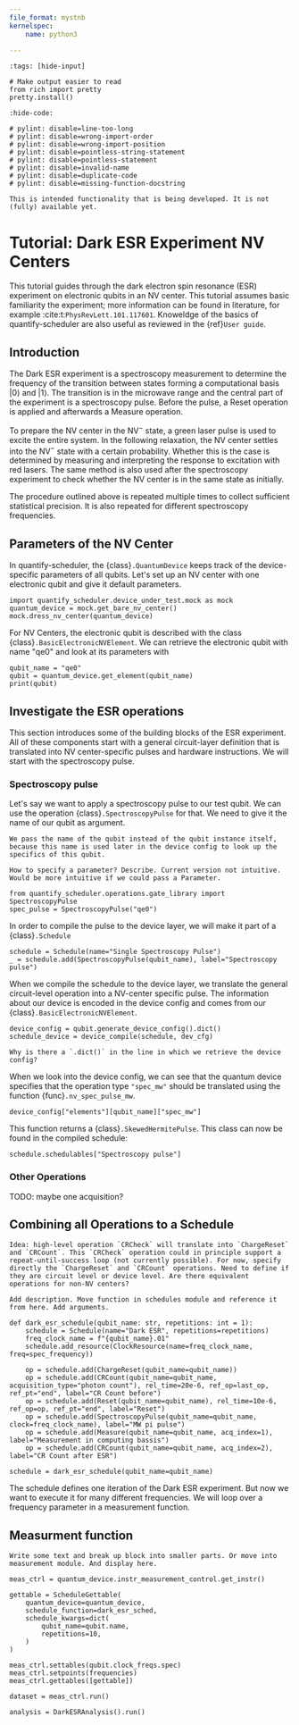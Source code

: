 ```yaml
---
file_format: mystnb
kernelspec:
    name: python3

---
```


```{code-cell}
:tags: [hide-input]

# Make output easier to read
from rich import pretty
pretty.install()

```

```{jupyter-execute}
:hide-code:

# pylint: disable=line-too-long
# pylint: disable=wrong-import-order
# pylint: disable=wrong-import-position
# pylint: disable=pointless-string-statement
# pylint: disable=pointless-statement
# pylint: disable=invalid-name
# pylint: disable=duplicate-code
# pylint: disable=missing-function-docstring
```

```{caution}
This is intended functionality that is being developed. It is not (fully) available yet.
```

# Tutorial: Dark ESR Experiment NV Centers

This tutorial guides through the dark electron spin resonance (ESR) experiment on electronic qubits in an NV center. This tutorial assumes basic familiarity the experiment; more information can be found in literature, for example :cite:t:`PhysRevLett.101.117601`. Knoweldge of the basics of quantify-scheduler are also useful as reviewed in the {ref}`User guide`.

## Introduction

The Dark ESR experiment is a spectroscopy measurement to determine the frequency of the transition between states forming a computational basis $|0\rangle$ and $|1\rangle$. The transition is in the microwave range and the central part of the experiment is a spectroscopy pulse. Before the pulse, a Reset operation is applied and afterwards a Measure operation.

To prepare the NV center in the NV$^-$ state, a green laser pulse is used to excite the entire system. In the following relaxation, the NV center settles into the NV$^-$ state with a certain probability. Whether this is the case is determined by measuring and interpreting the response to excitation with red lasers. The same method is also used after the spectroscopy experiment to check whether the NV center is in the same state as initially.

The procedure outlined above is repeated multiple times to collect sufficient statistical precision. It is also repeated for different spectroscopy frequencies.

## Parameters of the NV Center

In quantify-scheduler, the {class}`.QuantumDevice` keeps track of the device-specific parameters of all qubits. Let's set up an NV center with one electronic qubit and give it default parameters.

```{code-block} ipython3
import quantify_scheduler.device_under_test.mock as mock
quantum_device = mock.get_bare_nv_center()
mock.dress_nv_center(quantum_device)
```

For NV Centers, the electronic qubit is described with the class {class}`.BasicElectronicNVElement`. We can retrieve the electronic qubit with name "qe0" and look at its parameters with

```{code-block} ipython3
qubit_name = "qe0"
qubit = quantum_device.get_element(qubit_name)
print(qubit)
```

## Investigate the ESR operations

This section introduces some of the building blocks of the ESR experiment. All of these components start with a general circuit-layer definition that is translated into NV center-specific pulses and hardware instructions. We will start with the spectroscopy pulse.

### Spectroscopy pulse

Let's say we want to apply a spectroscopy pulse to our test qubit. We can use the operation {class}`.SpectroscopyPulse` for that. We need to give it the name of our qubit as argument.

```{note}
We pass the name of the qubit instead of the qubit instance itself, because this name is used later in the device config to look up the specifics of this qubit.
```

```{warning}
How to specify a parameter? Describe. Current version not intuitive. Would be more intuitive if we could pass a Parameter.
```

```{code-block} ipython3
from quantify_scheduler.operations.gate_library import SpectroscopyPulse
spec_pulse = SpectroscopyPulse("qe0")
```

In order to compile the pulse to the device layer, we will make it part of a {class}`.Schedule`

```{code-block} ipython3
schedule = Schedule(name="Single Spectroscopy Pulse")
_ = schedule.add(SpectroscopyPulse(qubit_name), label="Spectroscopy pulse")
```

When we compile the schedule to the device layer, we translate the general circuit-level operation into a NV-center specific pulse. The information about our device is encoded in the device config and comes from our {class}`.BasicElectronicNVElement`.


```{code-block} ipython3
device_config = qubit.generate_device_config().dict()
schedule_device = device_compile(schedule, dev_cfg)
```

```{warning}
Why is there a `.dict()` in the line in which we retrieve the device config?
```

When we look into the device config, we can see that the quantum device specifies that the operation type `"spec_mw"` should be translated using the function {func}`.nv_spec_pulse_mw`.

```{code-block} ipython3
device_config["elements"][qubit_name]["spec_mw"]
```

This function returns a {class}`.SkewedHermitePulse`. This class can now be found in the compiled schedule:

```{code-block} ipython3
schedule.schedulables["Spectroscopy pulse"]
```

### Other Operations

TODO: maybe one acquisition?

## Combining all Operations to a Schedule

```{warning}
Idea: high-level operation `CRCheck` will translate into `ChargeReset` and `CRCount`. This `CRCheck` operation could in principle support a repeat-until-success loop (not currently possible). For now, specify directly the `ChargeReset` and `CRCount` operations. Need to define if they are circuit level or device level. Are there equivalent operations for non-NV centers?
```

```{warning}
Add description. Move function in schedules module and reference it from here. Add arguments.
```

```{code-block} ipython3
def dark_esr_schedule(qubit_name: str, repetitions: int = 1):
    schedule = Schedule(name="Dark ESR", repetitions=repetitions)
    freq_clock_name = f"{qubit_name}.01"
    schedule.add_resource(ClockResource(name=freq_clock_name, freq=spec_frequency))

    op = schedule.add(ChargeReset(qubit_name=qubit_name))
    op = schedule.add(CRCount(qubit_name=qubit_name, acquisition_type="photon count"), rel_time=20e-6, ref_op=last_op, ref_pt="end", label="CR Count before")
    op = schedule.add(Reset(qubit_name=qubit_name), rel_time=10e-6, ref_op=op, ref_pt="end", label="Reset")
    op = schedule.add(SpectroscopyPulse(qubit_name=qubit_name, clock=freq_clock_name), label="MW pi pulse")
    op = schedule.add(Measure(qubit_name=qubit_name, acq_index=1), label="Measurement in computing bassis")
    op = schedule.add(CRCount(qubit_name=qubit_name, acq_index=2), label="CR Count after ESR")

schedule = dark_esr_schedule(qubit_name=qubit_name)
```

The schedule defines one iteration of the Dark ESR experiment. But now we want to execute it for many different frequencies. We will loop over a frequency parameter in a measurement function.

## Measurment function

```{warning}
Write some text and break up block into smaller parts. Or move into measurement module. And display here.
```

```{code-block}
meas_ctrl = quantum_device.instr_measurement_control.get_instr()

gettable = ScheduleGettable(
    quantum_device=quantum_device,
    schedule_function=dark_esr_sched,
    schedule_kwargs=dict(
        qubit_name=qubit.name,
        repetitions=10,
    )
)

meas_ctrl.settables(qubit.clock_freqs.spec)
meas_ctrl.setpoints(frequencies)
meas_ctrl.gettables([gettable])

dataset = meas_ctrl.run()

analysis = DarkESRAnalysis().run()
```
